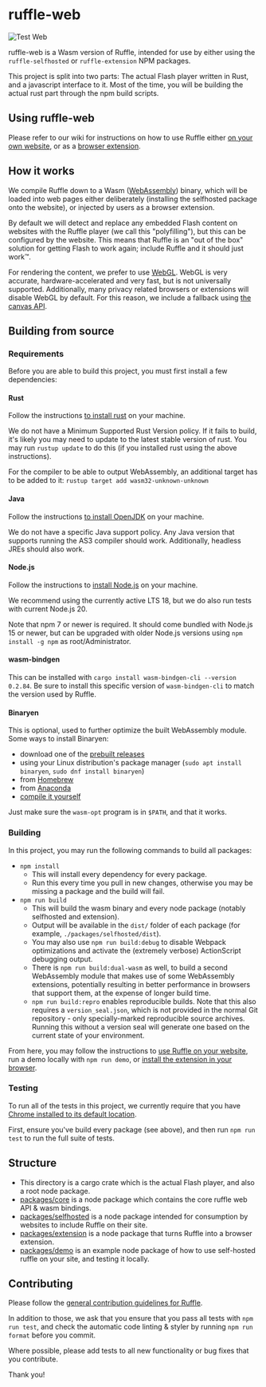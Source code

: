 # ruffle-web

![Test Web](https://github.com/ruffle-rs/ruffle/workflows/Test%20Web/badge.svg)

ruffle-web is a Wasm version of Ruffle, intended for use by either
using the `ruffle-selfhosted` or `ruffle-extension` NPM packages.

This project is split into two parts: The actual Flash player written in Rust,
and a javascript interface to it. Most of the time, you will be building the
actual rust part through the npm build scripts.

## Using ruffle-web

Please refer to our wiki for instructions on how to use Ruffle either
[on your own website](https://github.com/ruffle-rs/ruffle/wiki/Using-Ruffle#web),
or as a [browser extension](https://github.com/ruffle-rs/ruffle/wiki/Using-Ruffle#browser-extension).

## How it works

We compile Ruffle down to a Wasm ([WebAssembly](https://webassembly.org/)) binary, which will be loaded
into web pages either deliberately (installing the selfhosted package onto the website), or injected
by users as a browser extension.

By default we will detect and replace any embedded Flash content on websites with the Ruffle player
(we call this "polyfilling"), but this can be configured by the website. This means that Ruffle is an
"out of the box" solution for getting Flash to work again; include Ruffle and it should just work™.

For rendering the content, we prefer to use [WebGL](https://developer.mozilla.org/en-US/docs/Web/API/WebGL_API).
WebGL is very accurate, hardware-accelerated and very fast, but is not universally supported.
Additionally, many privacy related browsers or extensions will disable WebGL by default.
For this reason, we include a fallback using [the canvas API](https://developer.mozilla.org/en-US/docs/Web/API/Canvas_API).

## Building from source

### Requirements

Before you are able to build this project, you must first install a few dependencies:

#### Rust

Follow the instructions [to install rust](https://www.rust-lang.org/tools/install) on your machine.

We do not have a Minimum Supported Rust Version policy. If it fails to build, it's likely you may need
to update to the latest stable version of rust. You may run `rustup update` to do this (if you installed
rust using the above instructions).

For the compiler to be able to output WebAssembly, an additional target has to be added to it: `rustup target add wasm32-unknown-unknown`

#### Java

Follow the instructions [to install OpenJDK](https://openjdk.org/projects/jdk/20/) on your machine.

We do not have a specific Java support policy. Any Java version that supports running the AS3 compiler
should work. Additionally, headless JREs should also work.

#### Node.js

Follow the instructions to [install Node.js](https://nodejs.org/) on your machine.

We recommend using the currently active LTS 18, but we do also run tests with current Node.js 20.

Note that npm 7 or newer is required. It should come bundled with Node.js 15 or newer, but can be upgraded with older Node.js versions using `npm install -g npm` as root/Administrator.

#### wasm-bindgen

<!-- Be sure to also update the wasm-bindgen-cli version in `.github/workflows/*.yml` and `web/Cargo.toml`. -->

This can be installed with `cargo install wasm-bindgen-cli --version 0.2.84`. Be sure to install this specific version of `wasm-bindgen-cli` to match the version used by Ruffle.

#### Binaryen

This is optional, used to further optimize the built WebAssembly module.
Some ways to install Binaryen:

-   download one of the [prebuilt releases](https://github.com/WebAssembly/binaryen/releases/)
-   using your Linux distribution's package manager (`sudo apt install binaryen`, `sudo dnf install binaryen`)
-   from [Homebrew](https://formulae.brew.sh/formula/binaryen)
-   from [Anaconda](https://anaconda.org/conda-forge/binaryen)
-   [compile it yourself](https://github.com/WebAssembly/binaryen#building)

Just make sure the `wasm-opt` program is in `$PATH`, and that it works.

### Building

In this project, you may run the following commands to build all packages:

-   `npm install`
    -   This will install every dependency for every package.
    -   Run this every time you pull in new changes, otherwise you may be missing a package and the build will fail.
-   `npm run build`
    -   This will build the wasm binary and every node package (notably selfhosted and extension).
    -   Output will be available in the `dist/` folder of each package (for example, `./packages/selfhosted/dist`).
    -   You may also use `npm run build:debug` to disable Webpack optimizations and activate the (extremely verbose) ActionScript debugging output.
    -   There is `npm run build:dual-wasm` as well, to build a second WebAssembly module that makes use of some WebAssembly extensions,
        potentially resulting in better performance in browsers that support them, at the expense of longer build time.
    -   `npm run build:repro` enables reproducible builds. Note that this also requires a `version_seal.json`, which is not provided in the normal Git repository - only specially-marked reproducible source archives. Running this without a version seal will generate one based on the current state of your environment.

From here, you may follow the instructions to [use Ruffle on your website](packages/selfhosted/README.md),
run a demo locally with `npm run demo`, or [install the extension in your browser](https://github.com/ruffle-rs/ruffle/wiki/Using-Ruffle#browser-extension).

### Testing

To run all of the tests in this project, we currently require that you have [Chrome installed to its default location](https://www.google.com/chrome/).

First, ensure you've build every package (see above), and then run `npm run test` to run the full suite of tests.

## Structure

-   This directory is a cargo crate which is the actual Flash player, and also a root node package.
-   [packages/core](packages/core) is a node package which contains the core ruffle web API & wasm bindings.
-   [packages/selfhosted](packages/selfhosted) is a node package intended for consumption by websites to include Ruffle on their site.
-   [packages/extension](packages/extension) is a node package that turns Ruffle into a browser extension.
-   [packages/demo](packages/demo) is an example node package of how to use self-hosted ruffle on your site, and testing it locally.

## Contributing

Please follow the [general contribution guidelines for Ruffle](../CONTRIBUTING.md).

In addition to those, we ask that you ensure that you pass all tests with `npm run test`, and check the automatic code
linting & styler by running `npm run format` before you commit.

Where possible, please add tests to all new functionality or bug fixes that you contribute.

Thank you!
